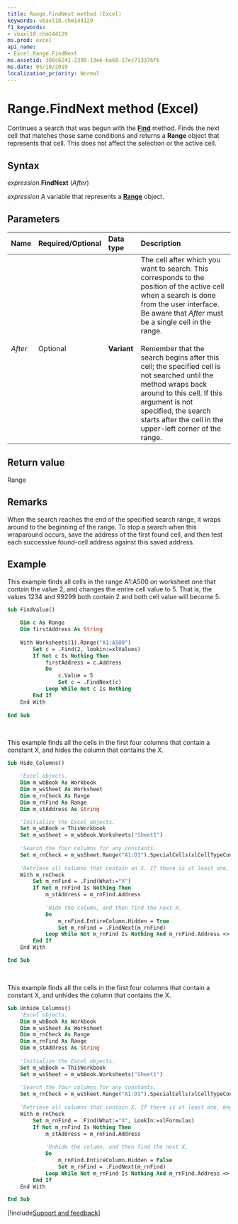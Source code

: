 ```yaml
---
title: Range.FindNext method (Excel)
keywords: vbaxl10.chm144129
f1_keywords:
- vbaxl10.chm144129
ms.prod: excel
api_name:
- Excel.Range.FindNext
ms.assetid: 308c6241-2398-13e6-ba68-17ec713376f6
ms.date: 05/10/2019
localization_priority: Normal
---
```



# Range.FindNext method (Excel)

Continues a search that was begun with the **[Find](Excel.Range.Find.md)** method. Finds the next cell that matches those same conditions and returns a **Range** object that represents that cell. This does not affect the selection or the active cell.


## Syntax

_expression_.**FindNext** (_After_)

_expression_ A variable that represents a **[Range](excel.range(object).md)** object.


## Parameters

|Name|Required/Optional|Data type|Description|
|:-----|:-----|:-----|:-----|
| _After_|Optional| **Variant**|The cell after which you want to search. This corresponds to the position of the active cell when a search is done from the user interface. Be aware that _After_ must be a single cell in the range.<br/><br/> Remember that the search begins after this cell; the specified cell is not searched until the method wraps back around to this cell. If this argument is not specified, the search starts after the cell in the upper-left corner of the range.|

## Return value

Range


## Remarks

When the search reaches the end of the specified search range, it wraps around to the beginning of the range. To stop a search when this wraparound occurs, save the address of the first found cell, and then test each successive found-cell address against this saved address.


## Example

This example finds all cells in the range A1:A500 on worksheet one that contain the value 2, and changes the entire cell value to 5.  That is, the values 1234 and 99299 both contain 2 and both cell value will become 5.

```vb
Sub FindValue()
    
    Dim c As Range
    Dim firstAddress As String
    
    With Worksheets(1).Range("A1:A500") 
        Set c = .Find(2, lookin:=xlValues) 
        If Not c Is Nothing Then 
            firstAddress = c.Address 
            Do 
                c.Value = 5 
                Set c = .FindNext(c) 
            Loop While Not c Is Nothing
        End If 
    End With
    
End Sub
```

<br/>

This example finds all the cells in the first four columns that contain a constant X, and hides the column that contains the X.

```vb
Sub Hide_Columns()

    'Excel objects.
    Dim m_wbBook As Workbook
    Dim m_wsSheet As Worksheet
    Dim m_rnCheck As Range
    Dim m_rnFind As Range
    Dim m_stAddress As String

    'Initialize the Excel objects.
    Set m_wbBook = ThisWorkbook
    Set m_wsSheet = m_wbBook.Worksheets("Sheet1")
    
    'Search the four columns for any constants.
    Set m_rnCheck = m_wsSheet.Range("A1:D1").SpecialCells(xlCellTypeConstants)
    
    'Retrieve all columns that contain an X. If there is at least one, begin the DO/WHILE loop.
    With m_rnCheck
        Set m_rnFind = .Find(What:="X")
        If Not m_rnFind Is Nothing Then
            m_stAddress = m_rnFind.Address
             
            'Hide the column, and then find the next X.
            Do
                m_rnFind.EntireColumn.Hidden = True
                Set m_rnFind = .FindNext(m_rnFind)
            Loop While Not m_rnFind Is Nothing And m_rnFind.Address <> m_stAddress
        End If
    End With

End Sub
```

<br/>

This example finds all the cells in the first four columns that contain a constant X, and unhides the column that contains the X.

```vb
Sub Unhide_Columns()
    'Excel objects.
    Dim m_wbBook As Workbook
    Dim m_wsSheet As Worksheet
    Dim m_rnCheck As Range
    Dim m_rnFind As Range
    Dim m_stAddress As String
    
    'Initialize the Excel objects.
    Set m_wbBook = ThisWorkbook
    Set m_wsSheet = m_wbBook.Worksheets("Sheet1")
    
    'Search the four columns for any constants.
    Set m_rnCheck = m_wsSheet.Range("A1:D1").SpecialCells(xlCellTypeConstants)
    
    'Retrieve all columns that contain X. If there is at least one, begin the DO/WHILE loop.
    With m_rnCheck
        Set m_rnFind = .Find(What:="X", LookIn:=xlFormulas)
        If Not m_rnFind Is Nothing Then
            m_stAddress = m_rnFind.Address
            
            'Unhide the column, and then find the next X.
            Do
                m_rnFind.EntireColumn.Hidden = False
                Set m_rnFind = .FindNext(m_rnFind)
            Loop While Not m_rnFind Is Nothing And m_rnFind.Address <> m_stAddress
        End If
    End With

End Sub
```




[!include[Support and feedback](~/includes/feedback-boilerplate.md)]

